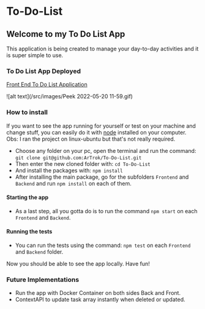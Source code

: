 # To-Do-List

## Welcome to my To Do List App

This application is being created to manage your day-to-day activities and it is super simple to use.

### To Do List App Deployed
[Front End To Do List Application](https://to-do-list-front-end-lovat.vercel.app/)

![alt text](/src/images/Peek 2022-05-20 11-59.gif)

### How to install

If you want to see the app running for yourself or test on your machine and change stuff, you can easily do it with [node](https://nodejs.org/en/) installed on your computer. Obs: I ran the project on linux-ubuntu but that's not really required.

- Choose any folder on your pc, open the terminal and run the command: `git clone git@github.com:ArTrok/To-Do-List.git`
- Then enter the new cloned folder with: `cd To-Do-List`
- And install the packages with: `npm install`
- After installing the main package, go for the subfolders `Frontend` and `Backend` and run `npm install` on each of them.

#### Starting the app
- As a last step, all you gotta do is to run the command `npm start` on each `Frontend` and `Backend`.

#### Running the tests
- You can run the tests using the command: `npm test` on each `Frontend` and `Backend` folder.

Now you should be able to see the app locally. Have fun!

### Future Implementations
- Run the app with Docker Container on both sides Back and Front.
- ContextAPI to update task array instantly when deleted or updated.
